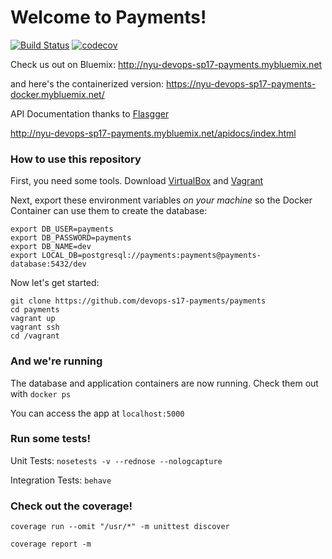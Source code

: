 # Welcome to Payments!

[![Build Status](https://travis-ci.org/devops-s17-payments/payments.svg?branch=master)](https://travis-ci.org/devops-s17-payments/payments)
[![codecov](https://codecov.io/gh/devops-s17-payments/payments/branch/master/graph/badge.svg)](https://codecov.io/gh/devops-s17-payments/payments)


Check us out on Bluemix: http://nyu-devops-sp17-payments.mybluemix.net

and here's the containerized version: https://nyu-devops-sp17-payments-docker.mybluemix.net/

API Documentation thanks to [Flasgger](https://github.com/rochacbruno/flasgger "Flasgger")

http://nyu-devops-sp17-payments.mybluemix.net/apidocs/index.html


### How to use this repository ###

First, you need some tools. Download [VirtualBox](https://www.virtualbox.org/ "VirtualBox") and [Vagrant](https://www.vagrantup.com/ "Vagrant")

Next, export these environment variables *on your machine* so the Docker Container can use them to create the database:

```
export DB_USER=payments
export DB_PASSWORD=payments
export DB_NAME=dev
export LOCAL_DB=postgresql://payments:payments@payments-database:5432/dev
```

Now let's get started:

```
git clone https://github.com/devops-s17-payments/payments
cd payments
vagrant up
vagrant ssh
cd /vagrant
```

### And we're running ###

The database and application containers are now running. Check them out with `docker ps`

You can access the app at `localhost:5000`


### Run some tests! ###

Unit Tests: `nosetests -v --rednose --nologcapture`

Integration Tests: `behave`

### Check out the coverage! ###

`coverage run --omit "/usr/*" -m unittest discover`

`coverage report -m`

